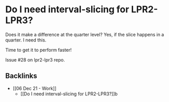 # Do I need interval-slicing for LPR2-LPR3?
Does it make a difference at the quarter level? Yes, if the slice happens in a quarter. I need this.

Time to get it to perform faster! 

Issue #28 on lpr2-lpr3 repo.

## Backlinks
* [[06 Dec 21 - Work]]
	* [[Do I need interval-slicing for LPR2-LPR3?]]b

<!-- {BearID:95C65CA7-93CF-4EE9-B73E-74A538E89018-98018-0000018015C8F110} -->
